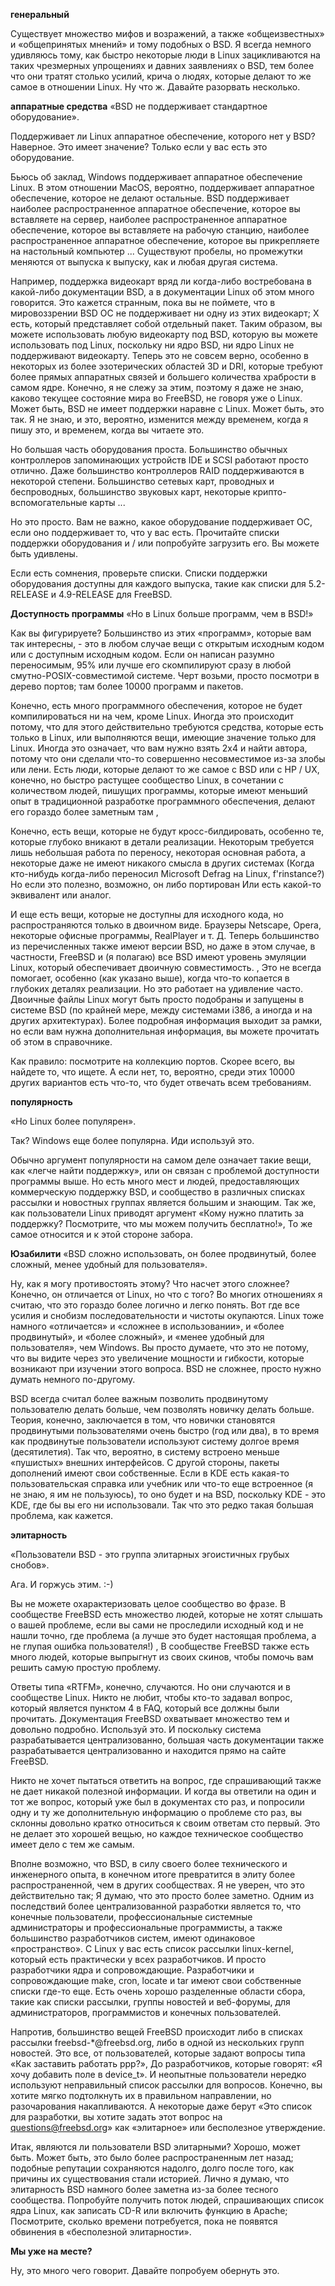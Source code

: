 **генеральный**

Существует множество мифов и возражений, а также «общеизвестных» и «общепринятых мнений» и тому подобных о BSD. Я всегда немного удивляюсь тому, как быстро некоторые люди в Linux зацикливаются на таких чрезмерных упрощениях и давних заявлениях о BSD, тем более что они тратят столько усилий, крича о людях, которые делают то же самое в отношении Linux. Ну что ж. Давайте разорвать несколько.

**аппаратные средства**
«BSD не поддерживает стандартное оборудование».

Поддерживает ли Linux аппаратное обеспечение, которого нет у BSD? Наверное. Это имеет значение? Только если у вас есть это оборудование.

Бьюсь об заклад, Windows поддерживает аппаратное обеспечение Linux. В этом отношении MacOS, вероятно, поддерживает аппаратное обеспечение, которое не делают остальные. BSD поддерживает наиболее распространенное аппаратное обеспечение, которое вы вставляете на сервер, наиболее распространенное аппаратное обеспечение, которое вы вставляете на рабочую станцию, наиболее распространенное аппаратное обеспечение, которое вы прикрепляете на настольный компьютер ... Существуют пробелы, но промежутки меняются от выпуска к выпуску, как и любая другая система.

Например, поддержка видеокарт вряд ли когда-либо востребована в какой-либо документации BSD, а в документации Linux об этом много говорится. Это кажется странным, пока вы не поймете, что в мировоззрении BSD ОС не поддерживает ни одну из этих видеокарт; Х есть, который представляет собой отдельный пакет. Таким образом, вы можете использовать любую видеокарту под BSD, которую вы можете использовать под Linux, поскольку ни ядро ​​BSD, ни ядро ​​Linux не поддерживают видеокарту. Теперь это не совсем верно, особенно в некоторых из более эзотерических областей 3D и DRI, которые требуют более прямых аппаратных связей и большего количества храбрости в самом ядре. Конечно, я не слежу за этим, поэтому я даже не знаю, каково текущее состояние мира во FreeBSD, не говоря уже о Linux. Может быть, BSD не имеет поддержки наравне с Linux. Может быть, это так. Я не знаю, и это, вероятно, изменится между временем, когда я пишу это, и временем, когда вы читаете это.

Но большая часть оборудования проста. Большинство обычных контроллеров запоминающих устройств IDE и SCSI работают просто отлично. Даже большинство контроллеров RAID поддерживаются в некоторой степени. Большинство сетевых карт, проводных и беспроводных, большинство звуковых карт, некоторые крипто-вспомогательные карты ...

Но это просто. Вам не важно, какое оборудование поддерживает ОС, если оно поддерживает то, что у вас есть. Прочитайте списки поддержки оборудования и / или попробуйте загрузить его. Вы можете быть удивлены.

Если есть сомнения, проверьте списки. Списки поддержки оборудования доступны для каждого выпуска, такие как списки для 5.2-RELEASE и 4.9-RELEASE для FreeBSD.

**Доступность программы**
«Но в Linux больше программ, чем в BSD!»

Как вы фигурируете? Большинство из этих «программ», которые вам так интересны, - это в любом случае вещи с открытым исходным кодом или с доступным исходным кодом. Если он написан разумно переносимым, 95% или лучше его скомпилируют сразу в любой смутно-POSIX-совместимой системе. Черт возьми, просто посмотри в дерево портов; там более 10000 программ и пакетов.

Конечно, есть много программного обеспечения, которое не будет компилироваться ни на чем, кроме Linux. Иногда это происходит потому, что для этого действительно требуются средства, которые есть только в Linux, или выполняются вещи, имеющие значение только для Linux. Иногда это означает, что вам нужно взять 2х4 и найти автора, потому что они сделали что-то совершенно несовместимое из-за злобы или лени. Есть люди, которые делают то же самое с BSD или с HP / UX, конечно, но быстро растущее сообщество Linux, в сочетании с количеством людей, пишущих программы, которые имеют меньший опыт в традиционной разработке программного обеспечения, делают его гораздо более заметным там ,

Конечно, есть вещи, которые не будут кросс-билдировать, особенно те, которые глубоко вникают в детали реализации. Некоторым требуется лишь небольшая работа по переносу, некоторая основная работа, а некоторые даже не имеют никакого смысла в других системах (Когда кто-нибудь когда-либо переносил Microsoft Defrag на Linux, f'rinstance?) Но если это полезно, возможно, он либо портирован Или есть какой-то эквивалент или аналог.

И еще есть вещи, которые не доступны для исходного кода, но распространяются только в двоичном виде. Браузеры Netscape, Opera, некоторые офисные программы, RealPlayer и т. Д. Теперь большинство из перечисленных также имеют версии BSD, но даже в этом случае, в частности, FreeBSD и (я полагаю) все BSD имеют уровень эмуляции Linux, который обеспечивает двоичную совместимость. , Это не всегда помогает, особенно (как указано выше), когда что-то копается в глубоких деталях реализации. Но это работает на удивление часто. Двоичные файлы Linux могут быть просто подобраны и запущены в системе BSD (по крайней мере, между системами i386, а иногда и на других архитектурах). Более подробная информация выходит за рамки, но если вам нужна дополнительная информация, вы можете прочитать об этом в справочнике.

Как правило: посмотрите на коллекцию портов. Скорее всего, вы найдете то, что ищете. А если нет, то, вероятно, среди этих 10000 других вариантов есть что-то, что будет отвечать всем требованиям.

**популярность**

«Но Linux более популярен».

Так? Windows еще более популярна. Иди используй это.

Обычно аргумент популярности на самом деле означает такие вещи, как «легче найти поддержку», или он связан с проблемой доступности программы выше. Но есть много мест и людей, предоставляющих коммерческую поддержку BSD, и сообщество в различных списках рассылки и новостных группах является большим и знающим. Так же, как пользователи Linux приводят аргумент «Кому нужно платить за поддержку? Посмотрите, что мы можем получить бесплатно!», То же самое относится и к этой стороне забора.

**Юзабилити**
«BSD сложно использовать, он более продвинутый, более сложный, менее удобный для пользователя».

Ну, как я могу противостоять этому? Что насчет этого сложнее? Конечно, он отличается от Linux, но что с того? Во многих отношениях я считаю, что это гораздо более логично и легко понять. Вот где все усилия и снобизм последовательности и чистоты окупаются. Linux тоже намного «отличается» и «сложнее в использовании», и «более продвинутый», и «более сложный», и «менее удобный для пользователя», чем Windows. Вы просто думаете, что это не потому, что вы видите через это увеличение мощности и гибкости, которые возникают при изучении этого вопроса. BSD не сложнее, просто нужно думать немного по-другому.

BSD всегда считал более важным позволить продвинутому пользователю делать больше, чем позволять новичку делать больше. Теория, конечно, заключается в том, что новички становятся продвинутыми пользователями очень быстро (год или два), в то время как продвинутые пользователи используют систему долгое время (десятилетия). Так что, вероятно, в систему встроено меньше «пушистых» внешних интерфейсов. С другой стороны, пакеты дополнений имеют свои собственные. Если в KDE есть какая-то пользовательская справка или учебник или что-то еще встроенное (я не знаю, я им не пользуюсь), то оно будет и на BSD, поскольку KDE - это KDE, где бы вы его ни использовали. Так что это редко такая большая проблема, как кажется.

**элитарность**

«Пользователи BSD - это группа элитарных эгоистичных грубых снобов».

Ага. И горжусь этим. :-)

Вы не можете охарактеризовать целое сообщество во фразе. В сообществе FreeBSD есть множество людей, которые не хотят слышать о вашей проблеме, если вы сами не проследили исходный код и не нашли точно, где проблема (а лучше это будет настоящая проблема, а не глупая ошибка пользователя!) , В сообществе FreeBSD также есть много людей, которые выпрыгнут из своих скинов, чтобы помочь вам решить самую простую проблему.

Ответы типа «RTFM», конечно, случаются. Но они случаются и в сообществе Linux. Никто не любит, чтобы кто-то задавал вопрос, который является пунктом 4 в FAQ, который все должны были прочитать. Документация FreeBSD охватывает множество тем и довольно подробно. Используй это. И поскольку система разрабатывается централизованно, большая часть документации также разрабатывается централизованно и находится прямо на сайте FreeBSD.

Никто не хочет пытаться ответить на вопрос, где спрашивающий также не дает никакой полезной информации. И когда вы ответили на один и тот же вопрос, который уже был в документах сто раз, и попросили одну и ту же дополнительную информацию о проблеме сто раз, вы склонны довольно кратко относиться к своим ответам сто первый. Это не делает это хорошей вещью, но каждое техническое сообщество имеет дело с тем же самым.

Вполне возможно, что BSD, в силу своего более технического и инженерного опыта, в конечном итоге превратится в элиту более распространенной, чем в других сообществах. Я не уверен, что это действительно так; Я думаю, что это просто более заметно. Одним из последствий более централизованной разработки является то, что конечные пользователи, профессиональные системные администраторы и профессиональные программисты, а также большинство разработчиков систем, имеют одинаковое «пространство». С Linux у вас есть список рассылки linux-kernel, который есть практически у всех разработчиков. И просто разработчики ядра и сопровождающие. Разработчики и сопровождающие make, cron, locate и tar имеют свои собственные списки где-то еще. Есть очень хорошо разделенные области сбора, такие как списки рассылки, группы новостей и веб-форумы, для администраторов, программистов и конечных пользователей.

Напротив, большинство вещей FreeBSD происходит либо в списках рассылки freebsd-*@freebsd.org, либо в одной из нескольких групп новостей. Это все, от пользователей, которые задают вопросы типа «Как заставить работать ppp?», До разработчиков, которые говорят: «Я хочу добавить поле в device_t». И неопытные пользователи нередко используют неправильный список рассылки для вопросов. Конечно, вы хотите мягко подтолкнуть их в правильном направлении, но разочарования накапливаются. А некоторые даже берут «Это список для разработки, вы хотите задать этот вопрос на questions@freebsd.org» как «элитарное» или бесполезное утверждение.

Итак, являются ли пользователи BSD элитарными? Хорошо, может быть. Может быть, это было более распространенным лет назад; подобные репутации сохраняются надолго, долго после того, как причины их существования стали историей. Лично я думаю, что элитарность BSD намного более заметна из-за более тесного сообщества. Попробуйте получить поток людей, спрашивающих список ядра Linux, как записать CD-R или включить функцию в Apache; Посмотрите, сколько времени потребуется, пока не появятся обвинения в «бесполезной элитарности».

**Мы уже на месте?**

Ну, это много чего говорит. Давайте попробуем обернуть это.
